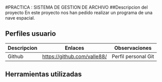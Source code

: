 #PRACTICA : SISTEMA DE GESTION DE ARCHIVO
##Descripcion del proyecto
En este proyecto nos han pedido  realizar un programa de una nave espacial.

## Perfiles  usuario
| Descripcion | Enlaces | Observaciones |
 |--- | --- | ---|
| Github | https://github.com/valle88/ | Perfil personal Git |

## Herramientas utilizadas